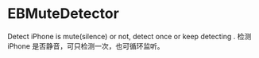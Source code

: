 # EBMuteDetector
Detect iPhone is mute(silence) or not, detect once or keep detecting . 检测 iPhone 是否静音，可只检测一次，也可循环监听。
